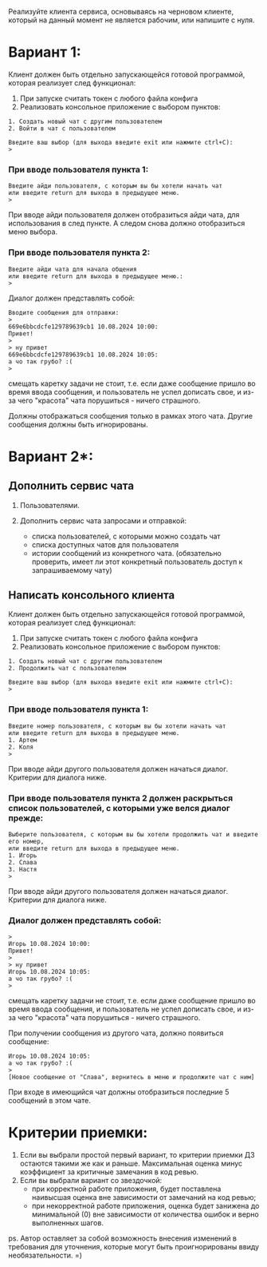 Реализуйте клиента сервиса, основываясь на черновом клиенте, который на данный момент не является рабочим,
или напишите с нуля. 

# Вариант 1:
Клиент должен быть отдельно запускающейся готовой программой, которая реализует след функционал:
1. При запуске считать токен с любого файла конфига
2. Реализовать консольное приложение с выбором пунктов:
```
1. Создать новый чат с другим пользователем
2. Войти в чат с пользователем

Введите ваш выбор (для выхода введите exit или нажмите ctrl+C):
>
```
### При вводе пользователя пункта 1:

```
Введите айди пользователя, с которым вы бы хотели начать чат
или введите return для выхода в предыдущее меню.
>
```
При вводе айди пользователя должен отобразиться айди чата, для использования в след пункте.
А следом снова должно отобразиться меню выбора.

### При вводе пользователя пункта 2:

```
Введите айди чата для начала общения
или введите return для выхода в предыдущее меню.:
>
```

Диалог должен представлять собой:
```
Вводите сообщения для отправки:
> 
669e6bbcdcfe129789639cb1 10.08.2024 10:00:
Привет!
>
> ну привет
669e6bbcdcfe129789639cb1 10.08.2024 10:05:
а чо так грубо? :(
>
```
смещать каретку задачи не стоит, т.е. если даже сообщение пришло во время ввода сообщения, и пользователь
не успел дописать свое, и из-за чего "красота" чата порушиться - ничего страшного.

Должны отображаться сообщения только в рамках этого чата. Другие сообщения должны быть игнорированы.

# Вариант 2*:

## Дополнить сервис чата 
1. Пользователями.

2. Дополнить сервис чата запросами и отправкой:
   * списка пользователей, с которыми можно создать чат
   * списка доступных чатов для пользователя
   * истории сообщений из конкретного чата. (обязательно проверить, имеет ли этот конкретный пользователь доступ к запрашиваемому чату)

## Написать консольного клиента
Клиент должен быть отдельно запускающейся готовой программой, которая реализует след функционал:
1. При запуске считать токен с любого файла конфига
2. Реализовать консольное приложение с выбором пунктов:

```
1. Создать новый чат с другим пользователем
2. Продолжить чат с пользователем

Введите ваш выбор (для выхода введите exit или нажмите ctrl+C):
>
```

### При вводе пользователя пункта 1:

```
Введите номер пользователя, с которым вы бы хотели начать чат
или введите return для выхода в предыдущее меню.
1. Артем
2. Коля
>
```

При вводе айди другого пользователя должен начаться диалог. Критерии для диалога ниже.

### При вводе пользователя пункта 2 должен раскрыться список пользователей, с которыми уже велся диалог прежде:

```
Выберите пользователя, с которым вы бы хотели продолжить чат и введите его номер,
или введите return для выхода в предыдущее меню.
1. Игорь
2. Слава
3. Настя
>
```

При вводе айди другого пользователя должен начаться диалог. Критерии для диалога ниже.

### Диалог должен представлять собой:
```
> 
Игорь 10.08.2024 10:00:
Привет!
>
> ну привет
Игорь 10.08.2024 10:05:
а чо так грубо? :(
>
```
смещать каретку задачи не стоит, т.е. если даже сообщение пришло во время ввода сообщения, и пользователь
не успел дописать свое, и из-за чего "красота" чата порушиться - ничего страшного.

При получении сообщения из другого чата, должно появиться сообщение:
```
Игорь 10.08.2024 10:05:
а чо так грубо? :(
>
[Новое сообщение от "Слава", вернитесь в меню и продолжите чат с ним]
```

При входе в имеющийся чат должны отобразиться последние 5 сообщений в этом чате.


# Критерии приемки:
1. Если вы выбрали простой первый вариант, то критерии приемки ДЗ остаются такими же как и раньше. Максимальная оценка минус коэффициент за критичные замечания в код ревью.
2. Если вы выбрали вариант со звездочкой:
    - при корректной работе приложения, будет поставлена наивысшая оценка вне зависимости от замечаний на код ревью;
    - при некорректной работе приложения, оценка будет занижена до минимальной (0) вне зависимости от количества ошибок и верно выполненных шагов.

ps. Автор оставляет за собой возможность внесения изменений в требования для уточнения, которые могут быть проигнорированы 
ввиду необязательности. =)